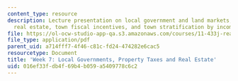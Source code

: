 ```yaml
---
content_type: resource
description: Lecture presentation on local government and land markets, property taxes,
  real estate, town fiscal incentives, and town stratification by income.
file: https://ol-ocw-studio-app-qa.s3.amazonaws.com/courses/11-433j-real-estate-economics-fall-2008/016ef33fdb4f69b4b059a5409778c6c2_wk7.pdf
file_type: application/pdf
parent_uid: a714fff7-4f46-c81c-fd24-474282e6cac5
resourcetype: Document
title: 'Week 7: Local Governments, Property Taxes and Real Estate'
uid: 016ef33f-db4f-69b4-b059-a5409778c6c2
---
```

